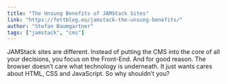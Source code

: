 ```yaml
---
title: "The Unsung Benefits of JAMStack Sites"
link: "https://fettblog.eu/jamstack-the-unsung-benefits/"
author: "Stefan Baumgartner"
tags: ["jamstack", "cms"]
---
```


JAMStack sites are different. Instead of putting the CMS into the core of all your decisions, you focus on the Front-End. And for good reason. The browser doesn’t care what technology is underneath. It just wants cares about HTML, CSS and JavaScript. So why shouldn’t you?
